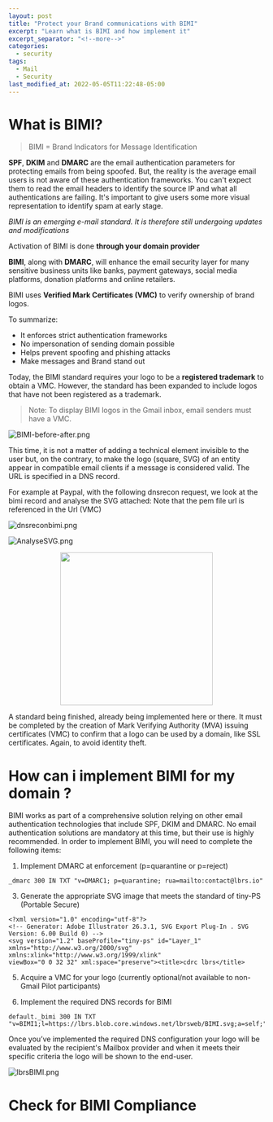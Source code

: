 ```yaml
---
layout: post
title: "Protect your Brand communications with BIMI"
excerpt: "Learn what is BIMI and how implement it"
excerpt_separator: "<!--more-->"
categories:
  - security
tags:
  - Mail
  - Security
last_modified_at: 2022-05-05T11:22:48-05:00
---
```




# What is BIMI?
>BIMI = Brand Indicators for Message Identification

**SPF**, **DKIM** and **DMARC** are the email authentication parameters for protecting emails from being spoofed. But, the reality is the average email users is not aware of these authentication frameworks. 
You can't expect them to read the email headers to identify the source IP and what all authentications are failing. It's important to give users some more visual representation to identify spam at early stage.

*BIMI is an emerging e-mail standard. It is therefore still undergoing updates and modifications*

Activation of BIMI is done **through your domain provider**

**BIMI**, along with **DMARC**, will enhance the email security layer for many sensitive business units like banks, payment gateways, social media platforms, donation platforms and online retailers.

BIMI uses **Verified Mark Certificates (VMC)** to verify ownership of brand logos.

To summarize: 
- It enforces strict authentication frameworks
- No impersonation of sending domain possible
- Helps prevent spoofing and phishing attacks
- Make messages and Brand stand out

Today, the BIMI standard requires your logo to be a **registered trademark** to obtain a VMC. However, the standard has been expanded to include logos that have not been registered as a trademark.

> Note: To display BIMI logos in the Gmail inbox, email senders must have a VMC.

![BIMI-before-after.png](https://blog.lbrs.io/images/BIMI-before-after.png)

This time, it is not a matter of adding a technical element invisible to the user but, on the contrary, to make the logo (square, SVG) of an entity appear in compatible email clients if a message is considered valid. The URL is specified in a DNS record.

For example at Paypal, with the following dnsrecon request, we look at the bimi record and analyse the SVG attached:
Note that the pem file url is referenced in the Url (VMC)

![dnsreconbimi.png](https://blog.lbrs.io/images/dnsreconbimi.png)

![AnalyseSVG.png](https://blog.lbrs.io/images/AnalyseSVG.png)

<center><img src="https://blog.lbrs.io/images/PaypalPhone.png" height="300"></center>

A standard being finished, already being implemented here or there. It must be completed by the creation of Mark Verifying Authority (MVA) issuing certificates (VMC) to confirm that a logo can be used by a domain, like SSL certificates. Again, to avoid identity theft.

# How can i implement BIMI for my domain ?

BIMI works as part of a comprehensive solution relying on other email authentication technologies that include SPF, DKIM and DMARC.
No email authentication solutions are mandatory at this time, but their use is highly recommended.
In order to implement BIMI, you will need to complete the following items: 

1.  Implement DMARC at enforcement (p=quarantine or p=reject)

```shell
_dmarc 300 IN TXT "v=DMARC1; p=quarantine; rua=mailto:contact@lbrs.io"
``` 

3.  Generate the appropriate SVG image that meets the standard of tiny-PS (Portable Secure)

```shell
<?xml version="1.0" encoding="utf-8"?>
<!-- Generator: Adobe Illustrator 26.3.1, SVG Export Plug-In . SVG Version: 6.00 Build 0) -->
<svg version="1.2" baseProfile="tiny-ps" id="Layer_1" xmlns="http://www.w3.org/2000/svg" xmlns:xlink="http://www.w3.org/1999/xlink"
viewBox="0 0 32 32" xml:space="preserve"><title>cdrc lbrs</title>
```

5.  Acquire a VMC for your logo (currently optional/not available to non-Gmail Pilot participants)

6.  Implement the required DNS records for BIMI

```shell
default._bimi 300 IN TXT "v=BIMI1;l=https://lbrs.blob.core.windows.net/lbrsweb/BIMI.svg;a=self;"
```

Once you’ve implemented the required DNS configuration your logo will be evaluated by the recipient's Mailbox provider and when it meets their specific criteria the logo will be shown to the end-user.

![lbrsBIMI.png](https://blog.lbrs.io/images/lbrsBIMI.png)

# Check for BIMI Compliance



